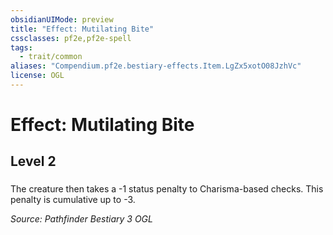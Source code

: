 ```yaml
---
obsidianUIMode: preview
title: "Effect: Mutilating Bite"
cssclasses: pf2e,pf2e-spell
tags:
  - trait/common
aliases: "Compendium.pf2e.bestiary-effects.Item.LgZx5xotO08JzhVc"
license: OGL
---
```

# Effect: Mutilating Bite
## Level 2
### 






The creature then takes a -1 status penalty to Charisma-based checks. This penalty is cumulative up to -3.

*Source: Pathfinder Bestiary 3*
*OGL*